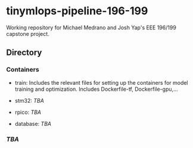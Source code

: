 # tinymlops-pipeline-196-199
Working repository for Michael Medrano and Josh Yap's EEE 196/199 capstone project.

## Directory

### Containers
- train: Includes the relevant files for setting up the containers for model training and optimization. Includes Dockerfile-tf, Dockerfile-gpu,...

- stm32: *TBA*

- rpico: *TBA*

- database: *TBA*

### *TBA*